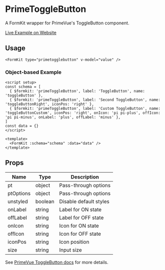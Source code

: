 # PrimeToggleButton

A FormKit wrapper for PrimeVue's ToggleButton component.

[Live Example on Website](https://formkit-primevue.netlify.app/inputs/togglebutton)

## Usage
```vue
<FormKit type="primetogglebutton" v-model="value" />
```

### Object-based Example
```vue
<script setup>
const schema = [
  { $formkit: 'primeToggleButton', label: 'ToggleButton', name: 'toggleButton' },
  { $formkit: 'primeToggleButton', label: 'Second ToggleButton', name: 'toggleButtonRight', iconPos: 'right' },
  { $formkit: 'primeToggleButton', label: 'Custom ToggleButton', name: 'toggleButtonCustom', iconPos: 'right', onIcon: 'pi pi-plus', offIcon: 'pi pi-minus', onLabel: 'plus', offLabel: 'minus' },
]
const data = {}
</script>

<template>
  <FormKit :schema="schema" :data="data" />
</template>
```

## Props
| Name         | Type      | Description |
|--------------|-----------|-------------|
| pt           | object    | Pass-through options |
| ptOptions    | object    | Pass-through options |
| unstyled     | boolean   | Disable default styles |
| onLabel      | string    | Label for ON state |
| offLabel     | string    | Label for OFF state |
| onIcon       | string    | Icon for ON state |
| offIcon      | string    | Icon for OFF state |
| iconPos      | string    | Icon position |
| size         | string    | Input size |

See [PrimeVue ToggleButton docs](https://primevue.org/togglebutton/) for more details.
